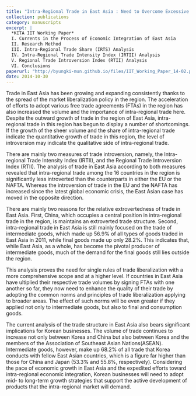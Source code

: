 ```yaml
---
title: "Intra-Regional Trade in East Asia : Need to Overcome Excessive Concentration on Intermedia"
collection: publications
category: manuscripts
excerpt: |
  *KITA IIT Working Paper*  
  I. Currents in the Process of Economic Integration of East Asia  
  II. Research Method  
  III. Intra-Regional Trade Share (IRTS) Analysis  
  IV. Intra-Regional Trade Intensity Index (IRTII) Analysis  
  V. Regional Trade Introversion Index (RTII) Analysis  
  VI. Conclusions
paperurl: "http://byungki-mun.github.io/files/IIT_Working_Paper_14-02.pdf"
date: 2014-10-30
---
```


Trade in East Asia has been growing and expanding consistently thanks to the spread of the market liberalization policy in the region. The acceleration of efforts to adopt various free trade agreements (FTAs) in the region has also increased the volume and the importance of intra-regional trade here. Despite the outward growth of trade in the region of East Asia, intra-regional trade in this region has begun to display a number of shortcomings. If the growth of the sheer volume and the share of intra-regional trade indicate the quantitative growth of trade in this region, the level of introversion may indicate the qualitative side of intra-regional trade.

There are mainly two measures of trade introversion, namely, the Intra-regional Trade Intensity Index (IRTII), and the Regional Trade Introversion Index (RTII). The analysis of trade in East Asia according to both measures revealed that intra-regional trade among the 16 countries in the region is significantly less introverted than the counterparts in either the EU or the NAFTA. Whereas the introversion of trade in the EU and the NAFTA has increased since the latest global economic crisis, the East Asian case has moved in the opposite direction.

There are mainly two reasons for the relative extrovertedness of trade in East Asia. First, China, which occupies a central position in intra-regional trade in the region, is maintains an extroverted trade structure. Second, intra-regional trade in East Asia is still mainly focused on the trade of intermediate goods, which made up 56.9% of all types of goods traded in East Asia in 2011, while final goods made up only 28.2%. This indicates that, while East Asia, as a whole, has become the pivotal producer of intermediate goods, much of the demand for the final goods still lies outside the region.

This analysis proves the need for single rules of trade liberalization with a more comprehensive scope and at a higher level. If countries in East Asia have ultiplied their respective trade volumes by signing FTAs with one another so far, they now need to enhance the quality of their trade by adopting the common norms and principles of trade liberalization applying to broader areas. The effect of such norms will be even greater if they applied not only to intermediate goods, but also to final and consumption goods.

The current analysis of the trade structure in East Asia also bears significant implications for Korean businesses. The volume of trade continues to increase not only between Korea and China but also between Korea and the members of the Association of Southeast Asian Nations(ASEAN). Intermediate goods, however, make up 68.2% of all trade that Korea conducts with fellow East Asian countries, which is a figure far higher than those for China and Japan (53.3% and 55.8%, respectively). Considering the pace of economic growth in East Asia and the expedited efforts toward intra-regional economic integration, Korean businesses will need to adopt mid- to long-term growth strategies that support the active development of products that the intra-regional market will demand.
